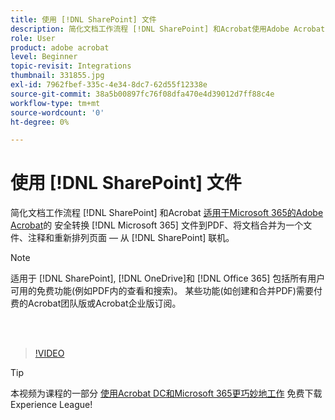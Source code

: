 ```yaml
---
title: 使用 [!DNL SharePoint] 文件
description: 简化文档工作流程 [!DNL SharePoint] 和Acrobat使用Adobe Acrobat [!DNL Microsoft 365]
role: User
product: adobe acrobat
level: Beginner
topic-revisit: Integrations
thumbnail: 331855.jpg
exl-id: 7962fbef-335c-4e34-8dc7-62d55f12338e
source-git-commit: 38a5b00897fc76f08dfa470e4d39012d7ff88c4e
workflow-type: tm+mt
source-wordcount: '0'
ht-degree: 0%

---
```


# 使用 [!DNL SharePoint] 文件

简化文档工作流程 [!DNL SharePoint] 和Acrobat [适用于Microsoft 365的Adobe Acrobat](https://appsource.microsoft.com/en-us/product/web-apps/adobeinc.adobe-document-cloud-pdf?tab=Overview)的 安全转换 [!DNL Microsoft 365] 文件到PDF、将文档合并为一个文件、注释和重新排列页面 — 从 [!DNL SharePoint] 联机。

>[!NOTE]
>
>适用于 [!DNL SharePoint], [!DNL OneDrive]和 [!DNL Office 365] 包括所有用户可用的免费功能(例如PDF内的查看和搜索)。 某些功能(如创建和合并PDF)需要付费的Acrobat团队版或Acrobat企业版订阅。

<br> 

>[!VIDEO](https://video.tv.adobe.com/v/331855?hidetitle=true)

>[!TIP]
>
>本视频为课程的一部分 [使用Acrobat DC和Microsoft 365更巧妙地工作](https://experienceleague.adobe.com/?recommended=Acrobat-U-1-2021.microsoft365) 免费下载Experience League!
